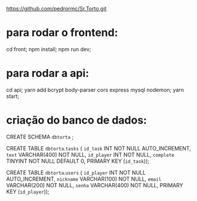 https://github.com/pedrormc/Sr.Torto.git

# para rodar o frontend:

cd front;
npm install;
npm run dev;

# para rodar a api:
cd api;
yarn add bcrypt body-parser cors express mysql nodemon;
yarn start;



# criação do banco de dados:

CREATE SCHEMA `dbtorta` ;


CREATE TABLE `dbtorta`.`tasks` (
  `id_task` INT NOT NULL AUTO_INCREMENT,
  `text` VARCHAR(400) NOT NULL,
  `id_player` INT NOT NULL,
  `complete` TINYINT NOT NULL DEFAULT 0,
  PRIMARY KEY (`id_task`));



  CREATE TABLE `dbtorta`.`users` (
  `id_player` INT NOT NULL AUTO_INCREMENT,
  `nickname` VARCHAR(100) NOT NULL,
  `email` VARCHAR(200) NOT NULL,
  `senha` VARCHAR(400) NOT NULL,
  PRIMARY KEY (`id_player`));
